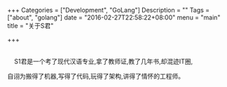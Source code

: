 +++
Categories = ["Development", "GoLang"]
Description = ""
Tags = ["about", "golang"]
date = "2016-02-27T22:58:22+08:00"
menu = "main"
title = "关于S君"

+++

  <br>
  &nbsp;&nbsp;&nbsp;&nbsp;S1君是一个考了现代汉语专业,拿了教师证,教了几年书,却混迹IT圈,<p>

  自诩为搬得了机器,写得了代码,玩得了架构,讲得了情怀的工程师。
  

  
